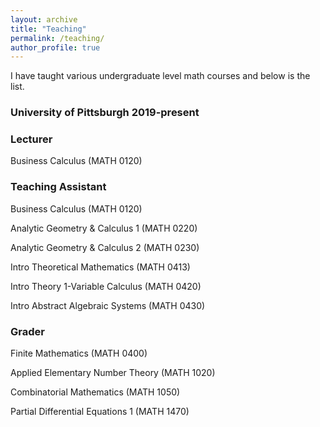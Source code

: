 ```yaml
---
layout: archive
title: "Teaching"
permalink: /teaching/
author_profile: true
---
```


I have taught various undergraduate level math courses and below is the list.
### University of Pittsburgh 2019-present
### Lecturer 
Business Calculus (MATH 0120)
### Teaching Assistant 
Business Calculus (MATH 0120)

Analytic Geometry & Calculus 1 (MATH 0220) 

Analytic Geometry & Calculus 2 (MATH 0230) 

Intro Theoretical Mathematics (MATH 0413) 

Intro Theory 1-Variable Calculus (MATH 0420) 

Intro Abstract Algebraic Systems (MATH 0430) 
### Grader
Finite Mathematics (MATH 0400)

Applied Elementary Number Theory (MATH 1020)

Combinatorial Mathematics (MATH 1050)

Partial Differential Equations 1 (MATH 1470)

